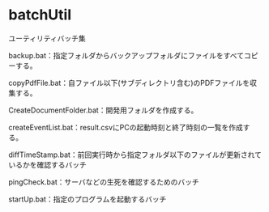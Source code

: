 # batchUtil
ユーティリティバッチ集

backup.bat：指定フォルダからバックアップフォルダにファイルをすべてコピーする。

copyPdfFile.bat：自ファイル以下(サブディレクトリ含む)のPDFファイルを収集する。

CreateDocumentFolder.bat：開発用フォルダを作成する。

createEventList.bat：result.csvにPCの起動時刻と終了時刻の一覧を作成する。

diffTimeStamp.bat：前回実行時から指定フォルダ以下のファイルが更新されているかを確認するバッチ

pingCheck.bat：サーバなどの生死を確認するためのバッチ

startUp.bat：指定のプログラムを起動するバッチ
